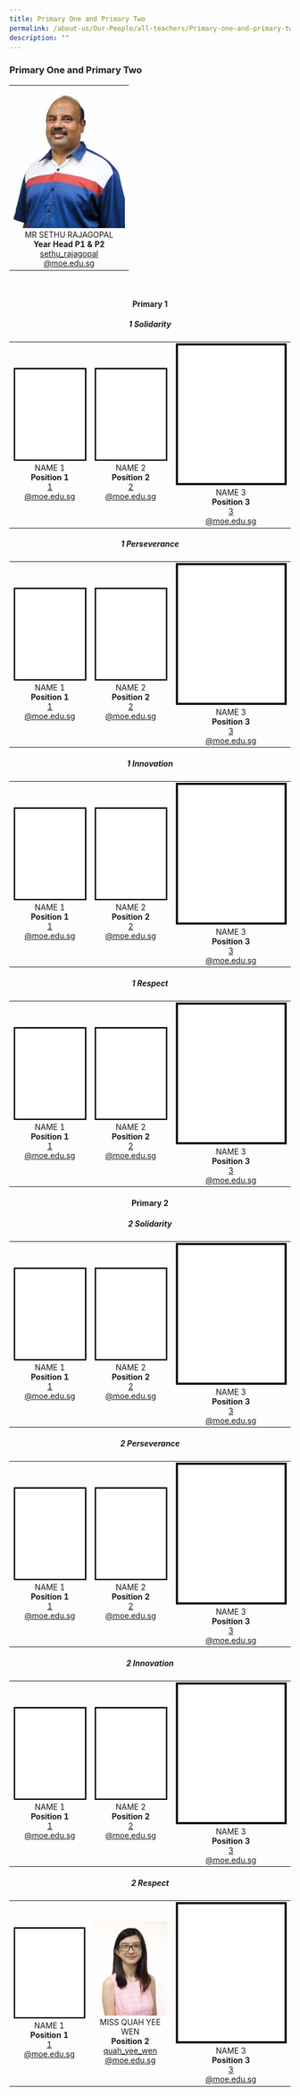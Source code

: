 ```yaml
---
title: Primary One and Primary Two
permalink: /about-us/Our-People/all-teachers/Primary-one-and-primary-two/
description: ""
---
```

### **Primary One and Primary Two**

 <table>
	<tbody>
		<tr>
			<td style="width: 200px;">
				<div style="text-align: center;">
					<img src="/images/About Us/Our People/MR SETHU RAJAGOPAL-200px.jpeg" style="width:200px">
					MR SETHU RAJAGOPAL<br>
					<b>Year Head P1 & P2</b><br>
					<a href="mailto:sethu_rajagopal@moe.edu.sg" target="">sethu_rajagopal<br>@moe.edu.sg</a>
				</div>
			</td>
		</tr>
		</tbody>
	</table>

<br>
<div style="text-align: center;">
	<h4>Primary 1</h4>
	<h5>1 Solidarity</h5>
	
<table>
	<tbody>
		<tr>
			<td style="width: 200px;">
				<div style="text-align: center;">
					<img src="/images/About Us/Our People/Blank_200.gif" style="width:200px">
					NAME 1<br>
					<b>Position 1</b><br>
					<a href="mailto:1@moe.edu.sg" target="">1<br>@moe.edu.sg</a>
				</div>
			</td>
			<td style="width: 200px;">
				<div style="text-align: center;">
					<img src="/images/About Us/Our People/Blank_200.gif" style="width:200px">
					NAME 2<br>
					<b>Position 2</b><br>
					<a href="mailto:2@moe.edu.sg" target="">2<br>@moe.edu.sg</a>
				</div>
			</td>
			<td style="width: 200px;">
				<div style="text-align: center; width: 200px;">
					<img src="/images/About Us/Our People/Blank_200.gif" style="width:200px">
					NAME 3<br>
					<b>Position 3</b><br>
					<a href="mailto:3@moe.edu.sg" target="">3<br>@moe.edu.sg</a>
				</div>
			</td>
		</tr>
	</tbody>
</table>

<h5>1 Perseverance</h5>
	
<table>
	<tbody>
		<tr>
			<td style="width: 200px;">
				<div style="text-align: center;">
					<img src="/images/About Us/Our People/Blank_200.gif" style="width:200px">
					NAME 1<br>
					<b>Position 1</b><br>
					<a href="mailto:1@moe.edu.sg" target="">1<br>@moe.edu.sg</a>
				</div>
			</td>
			<td style="width: 200px;">
				<div style="text-align: center;">
					<img src="/images/About Us/Our People/Blank_200.gif" style="width:200px">
					NAME 2<br>
					<b>Position 2</b><br>
					<a href="mailto:2@moe.edu.sg" target="">2<br>@moe.edu.sg</a>
				</div>
			</td>
			<td style="width: 200px;">
				<div style="text-align: center; width: 200px;">
					<img src="/images/About Us/Our People/Blank_200.gif" style="width:200px">
					NAME 3<br>
					<b>Position 3</b><br>
					<a href="mailto:3@moe.edu.sg" target="">3<br>@moe.edu.sg</a>
				</div>
			</td>
		</tr>
	</tbody>
</table>

<h5>1 Innovation</h5>
	
<table>
	<tbody>
		<tr>
			<td style="width: 200px;">
				<div style="text-align: center;">
					<img src="/images/About Us/Our People/Blank_200.gif" style="width:200px">
					NAME 1<br>
					<b>Position 1</b><br>
					<a href="mailto:1@moe.edu.sg" target="">1<br>@moe.edu.sg</a>
				</div>
			</td>
			<td style="width: 200px;">
				<div style="text-align: center;">
					<img src="/images/About Us/Our People/Blank_200.gif" style="width:200px">
					NAME 2<br>
					<b>Position 2</b><br>
					<a href="mailto:2@moe.edu.sg" target="">2<br>@moe.edu.sg</a>
				</div>
			</td>
			<td style="width: 200px;">
				<div style="text-align: center; width: 200px;">
					<img src="/images/About Us/Our People/Blank_200.gif" style="width:200px">
					NAME 3<br>
					<b>Position 3</b><br>
					<a href="mailto:3@moe.edu.sg" target="">3<br>@moe.edu.sg</a>
				</div>
			</td>
		</tr>
	</tbody>
</table>
	
<h5>1 Respect</h5>
	
<table>
	<tbody>
		<tr>
			<td style="width: 200px;">
				<div style="text-align: center;">
					<img src="/images/About Us/Our People/Blank_200.gif" style="width:200px">
					NAME 1<br>
					<b>Position 1</b><br>
					<a href="mailto:1@moe.edu.sg" target="">1<br>@moe.edu.sg</a>
				</div>
			</td>
			<td style="width: 200px;">
				<div style="text-align: center;">
					<img src="/images/About Us/Our People/Blank_200.gif" style="width:200px">
					NAME 2<br>
					<b>Position 2</b><br>
					<a href="mailto:2@moe.edu.sg" target="">2<br>@moe.edu.sg</a>
				</div>
			</td>
			<td style="width: 200px;">
				<div style="text-align: center; width: 200px;">
					<img src="/images/About Us/Our People/Blank_200.gif" style="width:200px">
					NAME 3<br>
					<b>Position 3</b><br>
					<a href="mailto:3@moe.edu.sg" target="">3<br>@moe.edu.sg</a>
				</div>
			</td>
		</tr>
	</tbody>
</table>

<h4>Primary 2</h4>
<h5>2 Solidarity</h5>
	
<table>
	<tbody>
		<tr>
			<td style="width: 200px;">
				<div style="text-align: center;">
					<img src="/images/About Us/Our People/Blank_200.gif" style="width:200px">
					NAME 1<br>
					<b>Position 1</b><br>
					<a href="mailto:1@moe.edu.sg" target="">1<br>@moe.edu.sg</a>
				</div>
			</td>
			<td style="width: 200px;">
				<div style="text-align: center;">
					<img src="/images/About Us/Our People/Blank_200.gif" style="width:200px">
					NAME 2<br>
					<b>Position 2</b><br>
					<a href="mailto:2@moe.edu.sg" target="">2<br>@moe.edu.sg</a>
				</div>
			</td>
			<td style="width: 200px;">
				<div style="text-align: center; width: 200px;">
					<img src="/images/About Us/Our People/Blank_200.gif" style="width:200px">
					NAME 3<br>
					<b>Position 3</b><br>
					<a href="mailto:3@moe.edu.sg" target="">3<br>@moe.edu.sg</a>
				</div>
			</td>
		</tr>
	</tbody>
</table>
	
<h5>2 Perseverance</h5>
	
<table>
	<tbody>
		<tr>
			<td style="width: 200px;">
				<div style="text-align: center;">
					<img src="/images/About Us/Our People/Blank_200.gif" style="width:200px">
					NAME 1<br>
					<b>Position 1</b><br>
					<a href="mailto:1@moe.edu.sg" target="">1<br>@moe.edu.sg</a>
				</div>
			</td>
			<td style="width: 200px;">
				<div style="text-align: center;">
					<img src="/images/About Us/Our People/Blank_200.gif" style="width:200px">
					NAME 2<br>
					<b>Position 2</b><br>
					<a href="mailto:2@moe.edu.sg" target="">2<br>@moe.edu.sg</a>
				</div>
			</td>
			<td style="width: 200px;">
				<div style="text-align: center; width: 200px;">
					<img src="/images/About Us/Our People/Blank_200.gif" style="width:200px">
					NAME 3<br>
					<b>Position 3</b><br>
					<a href="mailto:3@moe.edu.sg" target="">3<br>@moe.edu.sg</a>
				</div>
			</td>
		</tr>
	</tbody>
</table>
	
<h5>2 Innovation</h5>
	
<table>
	<tbody>
		<tr>
			<td style="width: 200px;">
				<div style="text-align: center;">
					<img src="/images/About Us/Our People/Blank_200.gif" style="width:200px">
					NAME 1<br>
					<b>Position 1</b><br>
					<a href="mailto:1@moe.edu.sg" target="">1<br>@moe.edu.sg</a>
				</div>
			</td>
			<td style="width: 200px;">
				<div style="text-align: center;">
					<img src="/images/About Us/Our People/Blank_200.gif" style="width:200px">
					NAME 2<br>
					<b>Position 2</b><br>
					<a href="mailto:2@moe.edu.sg" target="">2<br>@moe.edu.sg</a>
				</div>
			</td>
			<td style="width: 200px;">
				<div style="text-align: center; width: 200px;">
					<img src="/images/About Us/Our People/Blank_200.gif" style="width:200px">
					NAME 3<br>
					<b>Position 3</b><br>
					<a href="mailto:3@moe.edu.sg" target="">3<br>@moe.edu.sg</a>
				</div>
			</td>
		</tr>
	</tbody>
</table>

<h5>2 Respect</h5>
	
<table>
	<tbody>
		<tr>
			<td style="width: 200px;">
				<div style="text-align: center;">
					<img src="/images/About Us/Our People/Blank_200.gif" style="width:200px">
					NAME 1<br>
					<b>Position 1</b><br>
					<a href="mailto:1@moe.edu.sg" target="">1<br>@moe.edu.sg</a>
				</div>
			</td>
			<td style="width: 200px;">
				<div style="text-align: center;">
					<img src="/images/About Us/Our People/MISS QUAH YEE WEN-200px.jpeg" style="width:200px">
					MISS QUAH YEE WEN<br>
					<b>Position 2</b><br>
					<a href="mailto:quah_yee_wen@moe.edu.sg" target="">quah_yee_wen<br>@moe.edu.sg</a>
				</div>
			</td>
			<td style="width: 200px;">
				<div style="text-align: center; width: 200px;">
					<img src="/images/About Us/Our People/Blank_200.gif" style="width:200px">
					NAME 3<br>
					<b>Position 3</b><br>
					<a href="mailto:3@moe.edu.sg" target="">3<br>@moe.edu.sg</a>
				</div>
			</td>
		</tr>
	</tbody>
</table>
	
</div>